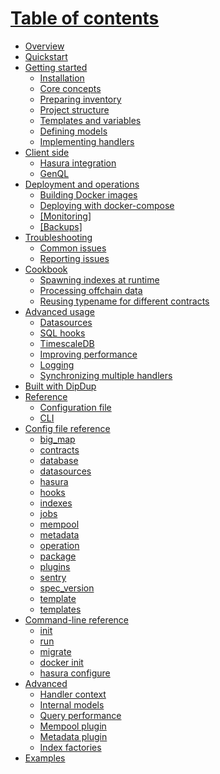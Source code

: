 # [Table of contents](null) 
* [Overview](overview.md) 
* [Quickstart](quickstart.md) 
* [Getting started](getting-started/README.md) 
	* [Installation](getting-started/installation.md) 
	* [Core concepts](getting-started/core-concepts.md) 
	* [Preparing inventory](getting-started/preparing-inventory.md) 
	* [Project structure](getting-started/project-structure.md) 
	* [Templates and variables](getting-started/templates-and-variables.md) 
	* [Defining models](null) 
	* [Implementing handlers](null) 
* [Client side](client-side/README.md) 
	* [Hasura integration]() 
	* [GenQL](client-side/genql.md) 
* [Deployment and operations](deployment/README.md) 
	* [Building Docker images](deployment/docker.md) 
	* [Deploying with docker-compose](deployment/docker-compose.md) 
	* [[Monitoring]](null) 
	* [[Backups]](null) 
* [Troubleshooting]() 
	* [Common issues](troubleshooting/common-issues.md) 
	* [Reporting issues]() 
* [Cookbook](cookbook/README.md) 
	* [Spawning indexes at runtime](null) 
	* [Processing offchain data](null) 
	* [Reusing typename for different contracts](cookbook/reusing-typename.md) 
* [Advanced usage](advanced-usage/README.md) 
	* [Datasources](advanced-usage/datasources.md) 
	* [SQL hooks]() 
	* [TimescaleDB]() 
	* [Improving performance](advanced-usage/improving-performance.md) 
	* [Logging]() 
	* [Synchronizing multiple handlers]() 
* [Built with DipDup](built-with-dipdup.md) 
* [Reference](null) 
	* [Configuration file](null) 
	* [CLI](null) 
* [Config file reference](config-reference/README.md) 
	* [big_map](config-reference/indexes/big_map.md) 
	* [contracts](config-reference/contracts.md) 
	* [database](config-reference/database.md) 
	* [datasources](config-reference/datasources.md) 
	* [hasura](config-reference/hasura.md) 
	* [hooks](config-reference/hooks.md) 
	* [indexes](config-reference/indexes/README.md) 
	* [jobs](config-reference/jobs.md) 
	* [mempool](config-reference/plugins/mempool.md) 
	* [metadata](config-reference/plugins/metadata.md) 
	* [operation](config-reference/indexes/operation.md) 
	* [package](config-reference/package.md) 
	* [plugins](config-reference/plugins/README.md) 
	* [sentry](config-reference/sentry.md) 
	* [spec_version](config-reference/spec_version.md) 
	* [template](config-reference/indexes/template.md) 
	* [templates](config-reference/templates.md) 
* [Command-line reference](cli-reference/README.md) 
	* [init](cli-reference/init.md) 
	* [run](cli-reference/run.md) 
	* [migrate](cli-reference/migrate.md) 
	* [docker init](cli-reference/docker-init.md) 
	* [hasura configure](cli-reference/hasura-configure.md) 
* [Advanced](advanced/README.md) 
	* [Handler context](advanced/handler-context.md) 
	* [Internal models](advanced/internal-models.md) 
	* [Query performance](advanced/query-performance.md) 
	* [Mempool plugin](advanced/mempool-plugin.md) 
	* [Metadata plugin](advanced/metadata-plugin.md) 
	* [Index factories](advanced/logging.md) 
* [Examples](examples.md) 